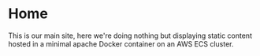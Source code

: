 # Home

This is our main site, here we're doing nothing but displaying static content hosted in a minimal apache Docker container on an AWS ECS cluster.

